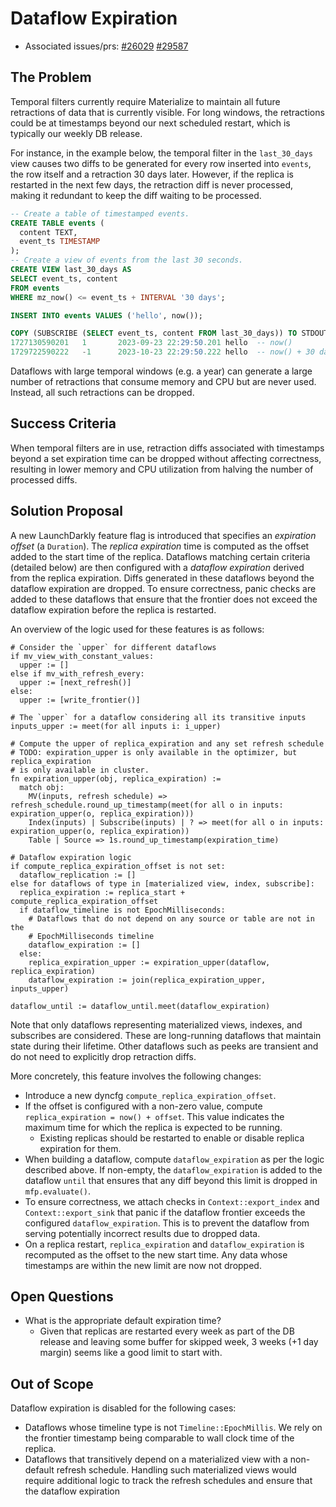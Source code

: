 # Dataflow Expiration

- Associated issues/prs: [#26029](https://github.com/MaterializeInc/materialize/issues/26029) [#29587](https://github.com/MaterializeInc/materialize/pull/29587)

## The Problem

Temporal filters currently require Materialize to maintain all future retractions
of data that is currently visible. For long windows, the retractions could be at
timestamps beyond our next scheduled restart, which is typically our weekly
DB release.

For instance, in the example below, the temporal filter in the `last_30_days`
view causes two diffs to be generated for every row inserted into `events`, the
row itself and a retraction 30 days later. However, if the replica is
restarted in the next few days, the retraction diff is never processed, making
it redundant to keep the diff waiting to be processed.

```sql
-- Create a table of timestamped events.
CREATE TABLE events (
  content TEXT,
  event_ts TIMESTAMP
);
-- Create a view of events from the last 30 seconds.
CREATE VIEW last_30_days AS
SELECT event_ts, content
FROM events
WHERE mz_now() <= event_ts + INTERVAL '30 days';

INSERT INTO events VALUES ('hello', now());

COPY (SUBSCRIBE (SELECT event_ts, content FROM last_30_days)) TO STDOUT;
1727130590201   1       2023-09-23 22:29:50.201 hello  -- now()
1729722590222   -1      2023-10-23 22:29:50.222 hello  -- now() + 30 days
```

Dataflows with large temporal windows (e.g. a year) can generate a large number
of retractions that consume memory and CPU but are never used. Instead, all
such retractions can be dropped.

## Success Criteria

When temporal filters are in use, retraction diffs associated with timestamps
beyond a set expiration time can be dropped without affecting correctness,
resulting in lower memory and CPU utilization from halving the number of
processed diffs.

## Solution Proposal

A new LaunchDarkly feature flag is introduced that specifies an _expiration
offset_ (a `Duration`). The _replica expiration_ time is computed as the offset
added to the start time of the replica. Dataflows matching certain
criteria (detailed below) are then configured with a _dataflow expiration_
derived from the replica expiration. Diffs generated in these dataflows beyond
the dataflow expiration are dropped. To ensure correctness, panic checks are
added to these dataflows that ensure that the frontier does not exceed the
dataflow expiration before the replica is restarted.

An overview of the logic used for these features is as follows:
```
# Consider the `upper` for different dataflows
if mv_view_with_constant_values:
  upper := []
else if mv_with_refresh_every:
  upper := [next_refresh()]
else:
  upper := [write_frontier()]

# The `upper` for a dataflow considering all its transitive inputs
inputs_upper := meet(for all inputs i: i_upper)

# Compute the upper of replica_expiration and any set refresh schedule
# TODO: expiration_upper is only available in the optimizer, but replica_expiration
# is only available in cluster.
fn expiration_upper(obj, replica_expiration) :=
  match obj:
    MV(inputs, refresh schedule) => refresh_schedule.round_up_timestamp(meet(for all o in inputs: expiration_upper(o, replica_expiration)))
    Index(inputs) | Subscribe(inputs) | ? => meet(for all o in inputs: expiration_upper(o, replica_expiration))
    Table | Source => 1s.round_up_timestamp(expiration_time)

# Dataflow expiration logic
if compute_replica_expiration_offset is not set:
  dataflow_replication := []
else for dataflows of type in [materialized view, index, subscribe]:
  replica_expiration := replica_start + compute_replica_expiration_offset
  if dataflow_timeline is not EpochMilliseconds:
    # Dataflows that do not depend on any source or table are not in the
    # EpochMilliseconds timeline
    dataflow_expiration := []
  else:
    replica_expiration_upper := expiration_upper(dataflow, replica_expiration)
    dataflow_expiration := join(replica_expiration_upper, inputs_upper)

dataflow_until := dataflow_until.meet(dataflow_expiration)
```

Note that only dataflows representing materialized views, indexes,
and subscribes are considered. These are long-running dataflows that maintain state during
their lifetime. Other dataflows such as peeks are transient and do not need to
explicitly drop retraction diffs.

More concretely, this feature involves the following changes:

* Introduce a new dyncfg `compute_replica_expiration_offset`.
* If the offset is configured with a non-zero value, compute
  `replica_expiration = now() + offset`. This value indicates the maximum
  time for which the replica is expected to be running.
  * Existing replicas should be restarted to enable or disable replica
    expiration for them.
* When building a dataflow, compute `dataflow_expiration` as per the logic
  described above. If non-empty, the `dataflow_expiration` is added to the
  dataflow `until` that ensures that any diff beyond this limit is dropped in
  `mfp.evaluate()`.
* To ensure correctness, we attach checks in `Context::export_index` and
  `Context::export_sink` that panic if the dataflow frontier exceeds the
  configured `dataflow_expiration`. This is to prevent the dataflow from
  serving potentially incorrect results due to dropped data.
* On a replica restart, `replica_expiration` and `dataflow_expiration` is
  recomputed as the offset to the new start time. Any data whose timestamps
  are within the new limit are now not dropped.

## Open Questions

- What is the appropriate default expiration time?
  - Given that replicas are restarted every week as part of the DB release
    and leaving some buffer for skipped week, 3 weeks (+1 day margin) seems like
    a good limit to start with.

## Out of Scope

Dataflow expiration is disabled for the following cases:

- Dataflows whose timeline type is not `Timeline::EpochMillis`. We rely on the
  frontier timestamp being comparable to wall clock time of the replica.
- Dataflows that transitively depend on a materialized view with a non-default
  refresh schedule. Handling such materialized views would require additional
  logic to track the refresh schedules and ensure that the dataflow expiration
